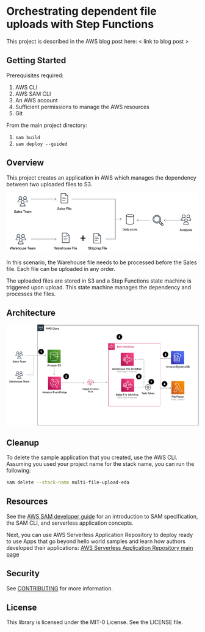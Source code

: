 # Orchestrating dependent file uploads with Step Functions

This project is described in the AWS blog post here: < link to blog post >

## Getting Started

Prerequisites required:
1. AWS CLI
2. AWS SAM CLI
3. An AWS account
4. Sufficient permissions to manage the AWS resources
5. Git

From the main project directory:
1. `sam build`
2. `sam deploy --guided`

## Overview

This project creates an application in AWS which manages the dependency between two uploaded files to S3.

![Sample process flow of business](image-2.png)

In this scenario, the Warehouse file needs to be processed before the Sales file. Each file can be uploaded in any order.

The uploaded files are stored in S3 and a Step Functions state machine is triggered upon upload. This state machine manages the dependency and processes the files.

## Architecture

![AWS architecture diagram of solution](image.png)



## Cleanup

To delete the sample application that you created, use the AWS CLI. Assuming you used your project name for the stack name, you can run the following:

```bash
sam delete --stack-name multi-file-upload-eda
```

## Resources

See the [AWS SAM developer guide](https://docs.aws.amazon.com/serverless-application-model/latest/developerguide/what-is-sam.html) for an introduction to SAM specification, the SAM CLI, and serverless application concepts.

Next, you can use AWS Serverless Application Repository to deploy ready to use Apps that go beyond hello world samples and learn how authors developed their applications: [AWS Serverless Application Repository main page](https://aws.amazon.com/serverless/serverlessrepo/)

## Security

See [CONTRIBUTING](CONTRIBUTING.md#security-issue-notifications) for more information.

## License

This library is licensed under the MIT-0 License. See the LICENSE file.

